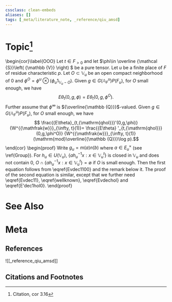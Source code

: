 ```yaml
---
cssclass: clean-embeds
aliases: []
tags: [_meta/literature_note, _reference/qiu_amsd]
---
```

# Topic[^1]
\begin{cor}\label{OOO} Let   $t\in F_{>0}$ and let $\phi\in \overline {\mathcal {S}}\left( {\mathbb {V}}  \right) $  be a pure tensor.
Let $u$ be a finite place of $F$ of residue characteristic $p$. Let $O\subset {\mathbb {V}}_u$ be an open compact neighborhood of $0$ and $\phi^O= \phi^u\otimes(\phi_u 1_{{\mathbb {V}}_u-O})$.
Given  $g\in    G({\mathbb {A}}_F^{u })P(F_u)$, for $O$ small enough, we have  $$ {E\theta} _t (0,g,\phi) = {E\theta} _t (0,g,\phi^O) .$$
Further assume that $\phi^\infty$ is ${\overline{\mathbb {Q}}}$-valued. Given  $g\in    G({\mathbb {A}}_F^{u })P(F_u)$, for $O$ small enough, we have 
$$ \frac{{E\theta}_{t,{\mathrm{qhol}}}'(0,g,\phi)}{W^{{\mathfrak{w}}}_{\infty, t}(1)}= \frac{{E\theta} '_{t,{\mathrm{qhol}}} (0,g,\phi^O)} {W^{{\mathfrak{w}}}_{\infty, t}(1)}(\mathrm{mod}\overline{{\mathbb {Q}}}\log p).$$ 
\end{cor}
\begin{proof} Write $g_u=m(a)n(b)$  where $a\in E_u^\times$ (see \ref{Group}).
For $h_u\in U({\mathbb {V}}_u)$, $\{a h_u^{-1}x:x\in {\mathbb {V}}_u^t\}$ is closed in ${\mathbb {V}}_u$ and does not contain 0,  $O\cap  \{ah_u^{-1}x:x\in {\mathbb {V}}_u^t\}=\emptyset$ if $O$ is small enough. Then the first equation  follows from    \eqref{Evdec1100} and the remark below it. The proof of  the second equation  is similar, except that we further need  \eqref{Evdec11}, \eqref{wellknown},   \eqref{Evdechol} and \eqref{E'dec1hol0}. 
\end{proof}

# See Also

# Meta
## References
![[_reference_qiu_amsd]]


## Citations and Footnotes
[^1]: Citation, cor 3.16